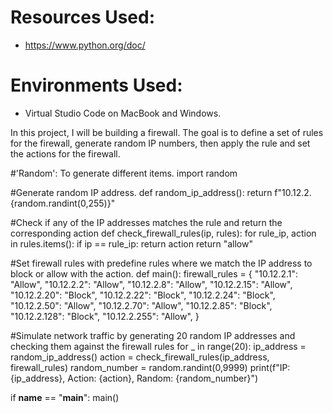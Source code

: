 # Resources Used:
- https://www.python.org/doc/

# Environments Used:
- Virtual Studio Code on MacBook and Windows.

In this project, I will be building a firewall. The goal is to define a set of rules for the firewall, generate random IP numbers, then apply the rule and set the actions for the firewall.

#'Random': To generate different items.
import random

#Generate random IP address. 
def random_ip_address():
    return f"10.12.2.{random.randint(0,255)}"

#Check if any of the IP addresses matches the rule and return the corresponding action
def check_firewall_rules(ip, rules):
    for rule_ip, action in rules.items():
        if ip == rule_ip:
            return action
    return "allow"

#Set firewall rules with predefine rules where we match the IP address to block or allow with the action.
def main():
    firewall_rules = {
        "10.12.2.1": "Allow",
        "10.12.2.2": "Allow",
        "10.12.2.8": "Allow",
        "10.12.2.15": "Allow",
        "10.12.2.20": "Block",
        "10.12.2.22": "Block",
        "10.12.2.24": "Block",
        "10.12.2.50": "Allow",
        "10.12.2.70": "Allow",
        "10.12.2.85": "Block",
        "10.12.2.128": "Block",
        "10.12.2.255": "Allow",
    }

#Simulate network traffic by generating 20 random IP addresses and checking them against the firewall rules
    for _ in range(20):
        ip_address = random_ip_address()
        action = check_firewall_rules(ip_address, firewall_rules)
        random_number = random.randint(0,9999)
        print(f"IP: {ip_address}, Action: {action}, Random: {random_number}")

if __name__ == "__main__":
    main()

